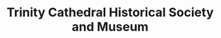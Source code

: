 ---
layout: repo
title: "Trinity Cathedral Historical Society and Museum"
id: 11562
permalink: repos/11562/
---